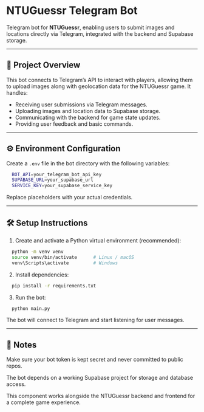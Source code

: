 # NTUGuessr Telegram Bot

Telegram bot for **NTUGuessr**, enabling users to submit images and locations directly via Telegram, integrated with the backend and Supabase storage.

---

## 📌 Project Overview

This bot connects to Telegram’s API to interact with players, allowing them to upload images along with geolocation data for the NTUGuessr game. It handles:

- Receiving user submissions via Telegram messages.
- Uploading images and location data to Supabase storage.
- Communicating with the backend for game state updates.
- Providing user feedback and basic commands.

---

## ⚙️ Environment Configuration

Create a `.env` file in the bot directory with the following variables:

```bash
  BOT_API=your_telegram_bot_api_key
  SUPABASE_URL=your_supabase_url
  SERVICE_KEY=your_supabase_service_key
```

Replace placeholders with your actual credentials.

---

## 🛠️ Setup Instructions

1. Create and activate a Python virtual environment (recommended):

```bash
  python -m venv venv
  source venv/bin/activate      # Linux / macOS
  venv\Scripts\activate         # Windows
```

2. Install dependencies:

```bash
  pip install -r requirements.txt
```

3. Run the bot:

```bash
  python main.py
```

The bot will connect to Telegram and start listening for user messages.

---

## 📄 Notes

Make sure your bot token is kept secret and never committed to public repos.

The bot depends on a working Supabase project for storage and database access.

This component works alongside the NTUGuessr backend and frontend for a complete game experience.
